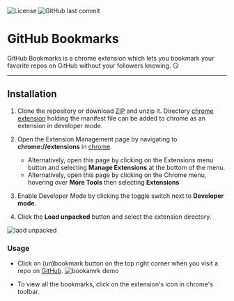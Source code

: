![License][7] ![GitHub last commit][8]

# GitHub Bookmarks

GitHub Bookmarks is a chrome extension which lets you bookmark your favorite repos on GitHub without your followers knowing. 😏

-----

## Installation

1. Clone the repository or download [ZIP][1] and unzip it. Directory [chrome extension][2] holding the manifest file can be added to chrome as an extension in developer mode.

2. Open the Extension Management page by navigating to **chrome://extensions** in [chrome][3].
    + Alternatively, open this page by clicking on the Extensions menu button and selecting **Manage Extensions** at the bottom of the menu.
    + Alternatively, open this page by clicking on the Chrome menu, hovering over **More Tools** then selecting **Extensions**

3. Enable Developer Mode by clicking the toggle switch next to **Developer mode**.

4. Click the **Load unpacked** button and select the extension directory.

![laod unpacked][4]

### Usage
+ Click on (un)bookmark button on the top right corner when you visit a repo on [GitHub][6].
    ![bookamrk demo][5]

+ To view all the bookmarks, click on the extension's icon in chrome's toolbar.


[1]: https://github.com/j-tesla/github-bookmarks/archive/refs/heads/master.zip 
[2]: chrome%20extension/
[3]: https://www.google.com/chrome/
[4]: https://user-images.githubusercontent.com/58279279/121198297-a8096a80-c88f-11eb-97ad-a05ba2c0154f.png
[5]: https://user-images.githubusercontent.com/58279279/121198847-13533c80-c890-11eb-84af-a38e055606bb.png
[6]: https://github.com/
[7]: https://img.shields.io/github/license/j-tesla/github-bookmarks?style=flat-square
[8]: https://img.shields.io/github/last-commit/j-tesla/github-bookmarks?style=flat-square
